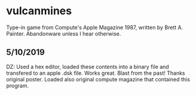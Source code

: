 # vulcanmines
Type-in game from Compute's Apple Magazine 1987, written by Brett A. Painter. Abandonware unless I hear otherwise.

## 5/10/2019
DZ: 
Used a hex editor, loaded these contents into a binary file and transfered to an apple .dsk file. Works great. Blast from the past!
Thanks original poster.
Loaded also original compute magazine that contained this program.
